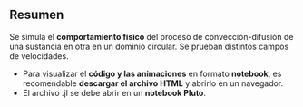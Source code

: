 ## Resumen

Se simula el **comportamiento físico** del proceso de convección-difusión de una sustancia en otra en un dominio circular. Se prueban distintos campos de velocidades.

* Para visualizar el **código y las animaciones** en formato **notebook**, es recomendable **descargar el archivo HTML** y abrirlo en un navegador.
* El archivo .jl se debe abrir en un **notebook Pluto**.
